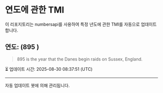 
# 연도에 관한 TMI

이 리포지토리는 numbersapi를 사용하여 특정 년도에 관한 TMI를 자동으로 업데이트합니다.

## 연도: (895 )
> 895 is the year that the Danes begin raids on Sussex, England.

⏳ 업데이트 시간: 2025-08-30 08:37:51 (UTC)

---
자동 업데이트 봇에 의해 관리됩니다.
